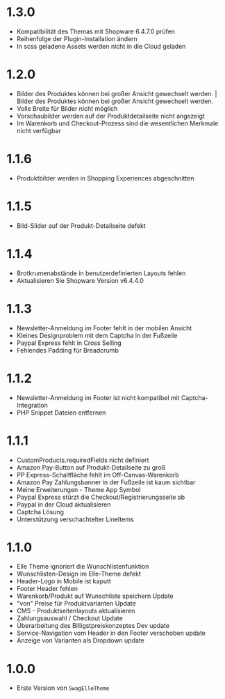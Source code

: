 # 1.3.0
- Kompatibilität des Themas mit Shopware 6.4.7.0 prüfen
- Reihenfolge der Plugin-Installation ändern
- In scss geladene Assets werden nicht in die Cloud geladen

# 1.2.0
- Bilder des Produktes können bei großer Ansicht gewechselt werden. | Bilder des Produktes können bei großer Ansicht gewechselt werden.
- Volle Breite für Bilder nicht möglich
- Vorschaubilder werden auf der Produktdetailseite nicht angezeigt
- Im Warenkorb und Checkout-Prozess sind die wesentlichen Merkmale nicht verfügbar

# 1.1.6
- Produktbilder werden in Shopping Experiences abgeschnitten

# 1.1.5
- Bild-Slider auf der Produkt-Detailseite defekt

# 1.1.4
- Brotkrumenabstände in benutzerdefinierten Layouts fehlen
- Aktualisieren Sie Shopware Version v6.4.4.0

# 1.1.3
- Newsletter-Anmeldung im Footer fehlt in der mobilen Ansicht
- Kleines Designproblem mit dem Captcha in der Fußzeile
- Paypal Express fehlt in Cross Selling
- Fehlendes Padding für Breadcrumb

# 1.1.2
- Newsletter-Anmeldung im Footer ist nicht kompatibel mit Captcha-Integration
- PHP Snippet Dateien entfernen

# 1.1.1
- CustomProducts.requiredFields nicht definiert
- Amazon Pay-Button auf Produkt-Detailseite zu groß
- PP Express-Schaltfläche fehlt im Off-Canvas-Warenkorb
- Amazon Pay Zahlungsbanner in der Fußzeile ist kaum sichtbar
- Meine Erweiterungen - Theme App Symbol
- Paypal Express stürzt die Checkout/Registrierungsseite ab
- Paypal in der Cloud aktualisieren
- Captcha Lösung
- Unterstützung verschachtelter LineItems

# 1.1.0
- Elle Theme ignoriert die Wunschlistenfunktion
- Wunschlisten-Design im Elle-Theme defekt
- Header-Logo in Mobile ist kaputt
- Footer Header fehlen
- Warenkorb/Produkt auf Wunschliste speichern Update
- "von" Preise für Produktvarianten Update
- CMS - Produktseitenlayouts aktualisieren
- Zahlungsauswahl / Checkout Update
- Überarbeitung des Billigstpreiskonzeptes Dev update
- Service-Navigation vom Header in den Footer verschoben update
- Anzeige von Varianten als Dropdown update

# 1.0.0
- Erste Version von `SwagElleTheme`

